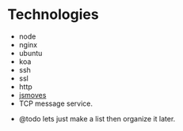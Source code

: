 # Technologies

- node
- nginx
- ubuntu
- koa
- ssh
- ssl
- http
- [jsmoves](https://github.com/iamdevonbutler/jsmoves)
- TCP message service.
* @todo lets just make a list then organize it later.
